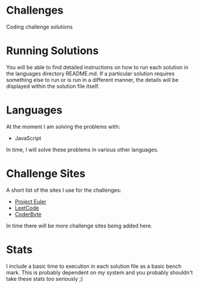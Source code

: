 # Challenges

Coding challenge solutions

# Running Solutions
You will be able to find detailed instructions on how to run each solution
in the languages directory README.md. If a particular solution requires
something else to run or is run in a different manner, the details will be
displayed within the solution file itself.

# Languages
At the moment I am solving the problems with:

- JavaScript

In time, I will solve these problems in various other languages.

# Challenge Sites
A short list of the sites I use for the challenges:

- [Project Euler](https://projecteuler.net)
- [LeetCode](https://leetcode.com)
- [CoderByte](https://www.coderbyte.com)

In time there will be more challenge sites being added here.

# Stats
I include a basic time to execution in each solution file as a basic bench
mark. This is probably dependent on my system and you probably shouldn't 
take these stats too seriously ;)
